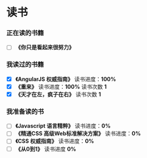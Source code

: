 # 读书

### 正在读的书籍
+ [ ] **《你只是看起来很努力》** 

### 我读过的书籍
+ [x] **《AngularJS 权威指南》** 读书进度：**100%**
+ [x] **《重来》** 读书进度：**100%** 读书次数 **1**
+ [x] **《天才在左，疯子在右》** 读书次数 **1**

### 我准备读的书
+ [ ] **《Javascript 语言精粹》** 读书进度：**0%**
+ [ ] **《精通CSS 高级Web标准解决方案》** 读书进度：**0%**
+ [ ] **《CSS 权威指南》** 读书进度：**0%**
+ [ ] **《从0到1》** 读书进度 **0%**
